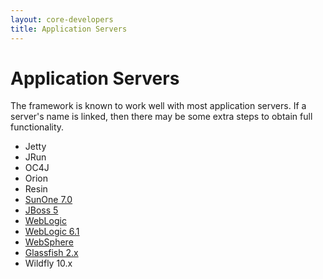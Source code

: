 ```yaml
---
layout: core-developers
title: Application Servers
---
```


# Application Servers

The framework is known to work well with most application servers. If a server's name is linked, then there may 
be some extra steps to obtain full functionality.

- Jetty
- JRun
- OC4J
- Orion
- Resin
- [SunOne 7.0](sunone-7-0.html)
- [JBoss 5](jboss-5.html)
- [WebLogic](weblogic.html)
- [WebLogic 6.1](weblogic-6-1.html)
- [WebSphere](websphere.html)
- [Glassfish 2.x](glassfish-2-x.html)
- Wildfly 10.x
